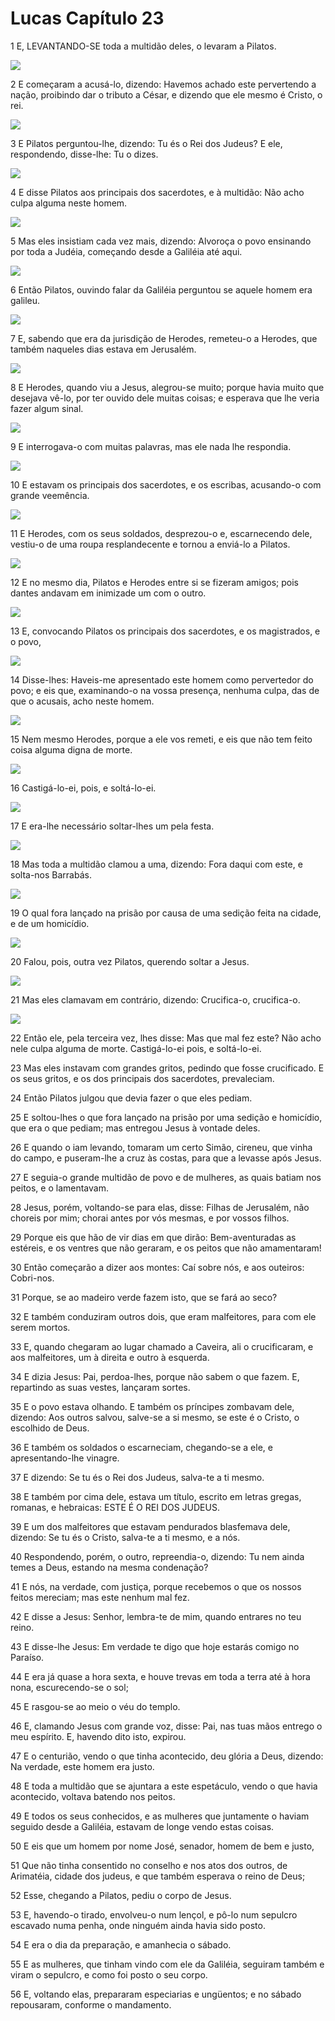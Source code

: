 # Lucas Capítulo 23

1	E, LEVANTANDO-SE toda a multidão deles, o levaram a Pilatos.

![](.img/42_Lk_23_01_RG.jpg)

2	E começaram a acusá-lo, dizendo: Havemos achado este pervertendo a nação, proibindo dar o tributo a César, e dizendo que ele mesmo é Cristo, o rei.

![](.img/42_Lk_23_02_RG.jpg)

3	E Pilatos perguntou-lhe, dizendo: Tu és o Rei dos Judeus? E ele, respondendo, disse-lhe: Tu o dizes.

![](.img/42_Lk_23_03_RG.jpg)

4	E disse Pilatos aos principais dos sacerdotes, e à multidão: Não acho culpa alguma neste homem.

![](.img/42_Lk_23_04_RG.jpg)

5	Mas eles insistiam cada vez mais, dizendo: Alvoroça o povo ensinando por toda a Judéia, começando desde a Galiléia até aqui.

![](.img/42_Lk_23_05_RG.jpg)

6	Então Pilatos, ouvindo falar da Galiléia perguntou se aquele homem era galileu.

![](.img/42_Lk_23_06_RG.jpg)

7	E, sabendo que era da jurisdição de Herodes, remeteu-o a Herodes, que também naqueles dias estava em Jerusalém.

![](.img/42_Lk_23_07_RG.jpg)

8	E Herodes, quando viu a Jesus, alegrou-se muito; porque havia muito que desejava vê-lo, por ter ouvido dele muitas coisas; e esperava que lhe veria fazer algum sinal.

![](.img/42_Lk_23_08_RG.jpg)

9	E interrogava-o com muitas palavras, mas ele nada lhe respondia.

![](.img/42_Lk_23_09_RG.jpg)

10	E estavam os principais dos sacerdotes, e os escribas, acusando-o com grande veemência.

![](.img/42_Lk_23_10_RG.jpg)

11	E Herodes, com os seus soldados, desprezou-o e, escarnecendo dele, vestiu-o de uma roupa resplandecente e tornou a enviá-lo a Pilatos.

![](.img/42_Lk_23_11_RG.jpg)

12	E no mesmo dia, Pilatos e Herodes entre si se fizeram amigos; pois dantes andavam em inimizade um com o outro.

![](.img/42_Lk_23_12_RG.jpg)

13	E, convocando Pilatos os principais dos sacerdotes, e os magistrados, e o povo,

![](.img/42_Lk_23_13_RG.jpg)

14	Disse-lhes: Haveis-me apresentado este homem como pervertedor do povo; e eis que, examinando-o na vossa presença, nenhuma culpa, das de que o acusais, acho neste homem.

![](.img/42_Lk_23_14_RG.jpg)

15	Nem mesmo Herodes, porque a ele vos remeti, e eis que não tem feito coisa alguma digna de morte.

![](.img/42_Lk_23_15_RG.jpg)

16	Castigá-lo-ei, pois, e soltá-lo-ei.

![](.img/42_Lk_23_16_RG.jpg)

17	E era-lhe necessário soltar-lhes um pela festa.

![](.img/42_Lk_23_17_RG.jpg)

18	Mas toda a multidão clamou a uma, dizendo: Fora daqui com este, e solta-nos Barrabás.

![](.img/42_Lk_23_18_RG.jpg)

19	O qual fora lançado na prisão por causa de uma sedição feita na cidade, e de um homicídio.

![](.img/42_Lk_23_19_RG.jpg)

20	Falou, pois, outra vez Pilatos, querendo soltar a Jesus.

![](.img/42_Lk_23_20_RG.jpg)

21	Mas eles clamavam em contrário, dizendo: Crucifica-o, crucifica-o.

![](.img/42_Lk_23_21_RG.jpg)

22	Então ele, pela terceira vez, lhes disse: Mas que mal fez este? Não acho nele culpa alguma de morte. Castigá-lo-ei pois, e soltá-lo-ei.

23	Mas eles instavam com grandes gritos, pedindo que fosse crucificado. E os seus gritos, e os dos principais dos sacerdotes, prevaleciam.

24	Então Pilatos julgou que devia fazer o que eles pediam.

25	E soltou-lhes o que fora lançado na prisão por uma sedição e homicídio, que era o que pediam; mas entregou Jesus à vontade deles.

26	E quando o iam levando, tomaram um certo Simão, cireneu, que vinha do campo, e puseram-lhe a cruz às costas, para que a levasse após Jesus.

27	E seguia-o grande multidão de povo e de mulheres, as quais batiam nos peitos, e o lamentavam.

28	Jesus, porém, voltando-se para elas, disse: Filhas de Jerusalém, não choreis por mim; chorai antes por vós mesmas, e por vossos filhos.

29	Porque eis que hão de vir dias em que dirão: Bem-aventuradas as estéreis, e os ventres que não geraram, e os peitos que não amamentaram!

30	Então começarão a dizer aos montes: Caí sobre nós, e aos outeiros: Cobri-nos.

31	Porque, se ao madeiro verde fazem isto, que se fará ao seco?

32	E também conduziram outros dois, que eram malfeitores, para com ele serem mortos.

33	E, quando chegaram ao lugar chamado a Caveira, ali o crucificaram, e aos malfeitores, um à direita e outro à esquerda.

34	E dizia Jesus: Pai, perdoa-lhes, porque não sabem o que fazem. E, repartindo as suas vestes, lançaram sortes.

35	E o povo estava olhando. E também os príncipes zombavam dele, dizendo: Aos outros salvou, salve-se a si mesmo, se este é o Cristo, o escolhido de Deus.

36	E também os soldados o escarneciam, chegando-se a ele, e apresentando-lhe vinagre.

37	E dizendo: Se tu és o Rei dos Judeus, salva-te a ti mesmo.

38	E também por cima dele, estava um título, escrito em letras gregas, romanas, e hebraicas: ESTE É O REI DOS JUDEUS.

39	E um dos malfeitores que estavam pendurados blasfemava dele, dizendo: Se tu és o Cristo, salva-te a ti mesmo, e a nós.

40	Respondendo, porém, o outro, repreendia-o, dizendo: Tu nem ainda temes a Deus, estando na mesma condenação?

41	E nós, na verdade, com justiça, porque recebemos o que os nossos feitos mereciam; mas este nenhum mal fez.

42	E disse a Jesus: Senhor, lembra-te de mim, quando entrares no teu reino.

43	E disse-lhe Jesus: Em verdade te digo que hoje estarás comigo no Paraíso.

44	E era já quase a hora sexta, e houve trevas em toda a terra até à hora nona, escurecendo-se o sol;

45	E rasgou-se ao meio o véu do templo.

46	E, clamando Jesus com grande voz, disse: Pai, nas tuas mãos entrego o meu espírito. E, havendo dito isto, expirou.

47	E o centurião, vendo o que tinha acontecido, deu glória a Deus, dizendo: Na verdade, este homem era justo.

48	E toda a multidão que se ajuntara a este espetáculo, vendo o que havia acontecido, voltava batendo nos peitos.

49	E todos os seus conhecidos, e as mulheres que juntamente o haviam seguido desde a Galiléia, estavam de longe vendo estas coisas.

50	E eis que um homem por nome José, senador, homem de bem e justo,

51	Que não tinha consentido no conselho e nos atos dos outros, de Arimatéia, cidade dos judeus, e que também esperava o reino de Deus;

52	Esse, chegando a Pilatos, pediu o corpo de Jesus.

53	E, havendo-o tirado, envolveu-o num lençol, e pô-lo num sepulcro escavado numa penha, onde ninguém ainda havia sido posto.

54	E era o dia da preparação, e amanhecia o sábado.

55	E as mulheres, que tinham vindo com ele da Galiléia, seguiram também e viram o sepulcro, e como foi posto o seu corpo.

56	E, voltando elas, prepararam especiarias e ungüentos; e no sábado repousaram, conforme o mandamento.


